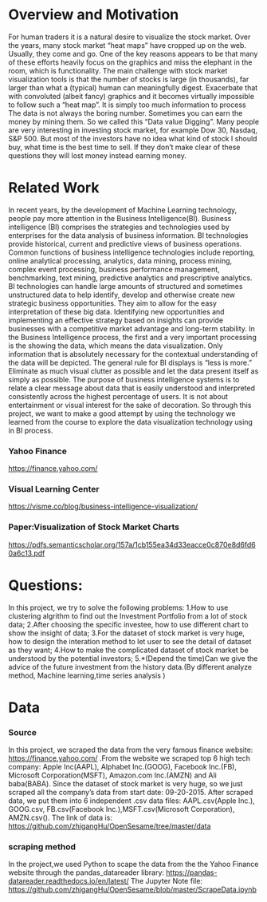 # Overview and Motivation
For human traders it is a natural desire to visualize the stock market. Over the years, many stock market “heat maps” have cropped up on the web. Usually, they come and go. One of the key reasons appears to be that many of these efforts heavily focus on the graphics and miss the elephant in the room, which is functionality. The main challenge with stock market visualization tools is that the number of stocks is large (in thousands), far larger than what a (typical) human can meaningfully digest. Exacerbate that with convoluted (albeit fancy) graphics and it becomes virtually impossible to follow such a “heat map”. It is simply too much information to process
The data is not always the boring number. Sometimes you can earn the money by mining them. So we called this “Data value Digging”. 
Many people are very interesting in investing stock market, for example Dow 30, Nasdaq, S&P 500. But most of the investors have no idea what kind of stock I should buy, what time is the best time to sell. If they don’t make clear of these questions they will lost money instead earning money.

# Related Work
In recent years, by the development of Machine Learning technology, people pay more attention in the Business Intelligence(BI). Business intelligence (BI) comprises the strategies and technologies used by enterprises for the data analysis of business information. BI technologies provide historical, current and predictive views of business operations. Common functions of business intelligence technologies include reporting, online analytical processing, analytics, data mining, process mining, complex event processing, business performance management, benchmarking, text mining, predictive analytics and prescriptive analytics. BI technologies can handle large amounts of structured and sometimes unstructured data to help identify, develop and otherwise create new strategic business opportunities. They aim to allow for the easy interpretation of these big data. Identifying new opportunities and implementing an effective strategy based on insights can provide businesses with a competitive market advantage and long-term stability.
In the Business Intelligence process, the first and a very important processing is the showing the data, which means the data visualization. Only information that is absolutely necessary for the contextual understanding of the data will be depicted. The general rule for BI displays is “less is more.” Eliminate as much visual clutter as possible and let the data present itself as simply as possible. The purpose of business intelligence systems is to relate a clear message about data that is easily understood and interpreted consistently across the highest percentage of users. It is not about entertainment or visual interest for the sake of decoration. So through this project, we want to make a good attempt by using the technology we learned from the course to explore the data visualization technology using in BI process.
### Yahoo Finance
https://finance.yahoo.com/

### Visual Learning Center
https://visme.co/blog/business-intelligence-visualization/

### Paper:Visualization of Stock Market Charts
https://pdfs.semanticscholar.org/157a/1cb155ea34d33eacce0c870e8d6fd60a6c13.pdf

# Questions: 
 In this project, we try to solve the following problems:
 1.How to use clustering algrithm to find out the Investment Portfolio from a lot of stock data;
 2.After choosing the specific investee, how to use different chart to show the insight of data;
 3.For the dataset of stock market is very huge, how to design the interation method to let user to see the detail of dataset as they want;
 4.How to make the complicated dataset of stock market be understood by the potential investors;
 5.*(Depend the time)Can we give the advice of the future investment from the history data.(By different analyze method, Machine learning,time series analysis )

# Data

### Source
In this project, we scraped the data from the very famous finance website: https://finance.yahoo.com/ .From the website we scraped top 6 high tech company: Apple Inc(AAPL), Alphabet Inc.(GOOG), Facebook Inc.(FB), Microsoft Corporation(MSFT), Amazon.com Inc.(AMZN) and Ali baba(BABA).  Since the dataset of stock market is very huge, so we just scraped all the company’s data from start date: 09-20-2015. After scraped data, we put them into 6 independent .csv data files: AAPL.csv(Apple Inc.), GOOG.csv, FB.csv(Facebook Inc.),MSFT.csv(Microsoft Corporation), AMZN.csv().
The link of data is: 
https://github.com/zhigangHu/OpenSesame/tree/master/data

### scraping method
In the project,we used Python to scape the data from the the Yahoo Finance website through the pandas_datareader library:
https://pandas-datareader.readthedocs.io/en/latest/
The Jupyter Note file:
https://github.com/zhigangHu/OpenSesame/blob/master/ScrapeData.ipynb